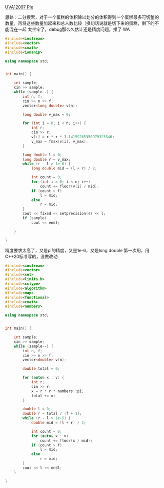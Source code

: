 [UVA12097 Pie](https://www.luogu.com.cn/problem/UVA12097)

思路：二分搜索，对于一个蛋糕的体积除以划分的体积得到一个蛋糕最多可切整的数量，再将这些数量加起来和总人数比较（换句话说就是切下来的蛋糕，剩下的不能混在一起
太坐牢了，debug那么久估计还是精度问题，摆了
WA
```c++
#include<iostream>
#include<vector>
#include<cmath>
#include<iomanip>

using namespace std;


int main() {

	int sample;
	cin >> sample;
	while (sample--) {
		int n, f;
		cin >> n >> f;
		vector<long double> v(n);

		long double v_max = 0;

		for (int i = 0; i < n; i++) {
			int r;
			cin >> r;
			v[i] = r * r * 3.14159265358979323846;
			v_max = fmax(v[i], v_max);
		}

		long double l = 0;
		long double r = v_max;
		while (r - l > 1e-6) {
			long double mid = (l + r) / 2;

			int count = 0;
			for (int i = 0; i < n; i++)
				count += floor(v[i] / mid);
			if (count > f)
				l = mid;
			else
				r = mid;
		}
		cout << fixed << setprecision(4) << l;
		if (sample)
			cout << endl;

	}

}
```

精度要求太高了，又是pi的精度，又是1e-6，又是long double
第一次用，用C++20标准写的，没做改动
```c++
#include<iostream>
#include<vector>
#include<set>
#include<limits.h>
#include<cctype>
#include<algorithm>
#include<map>
#include<functional>
#include<cmath>
#include<numbers>

using namespace std;


int main() {

	int sample;
	cin >> sample;
	while (sample--) {
		int n, f;
		cin >> n >> f;
		vector<double> v(n);

		double total = 0;

		for (auto& x : v) {
			int r;
			cin >> r;
			x = r * r * numbers::pi;
			total += x;
		}

		double l = 0;
		double r = total / (f + 1);
		while (r - l > 1e-5) {
			double mid = (l + r) / 2;

			int count = 0;
			for (auto& x : v)
				count += floor(x / mid);
			if (count > f)
				l = mid;
			else
				r = mid;
		}
		cout << l << endl;
	}

}
```
